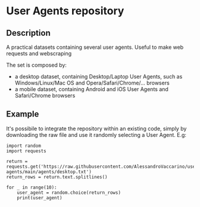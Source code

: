 # User Agents repository

## Description

A practical datasets containing several user agents. Useful to make web requests and webscraping

The set is composed by:
- a desktop dataset, containing Desktop/Laptop User Agents, such as Windows/Linux/Mac OS and Opera/Safari/Chrome/... browsers
- a mobile dataset, containing Android and iOS User Agents and Safari/Chrome browsers

## Example

It's possibile to integrate the repository within an existing code, simply by downloading the raw file and use it randomly selecting a User Agent. E.g:

```
import random
import requests

return = requests.get('https://raw.githubusercontent.com/AlessandroVaccarino/user-agents/main/agents/desktop.txt')
return_rows = return.text.splitlines()

for _ in range(10):
    user_agent = random.choice(return_rows)
    print(user_agent)
```
